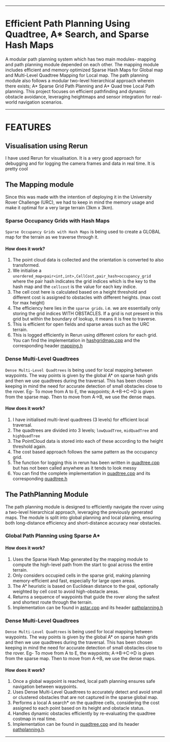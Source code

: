 
---

# Efficient Path Planning Using Quadtree, A* Search, and Sparse Hash Maps

A modular path planning system which has two main modules- mapping and path planning module depended on each other. The mapping module includes efficient and memory optimized Sparse Hash Maps for Global map and Multi-Level Quadtree Mapping for Local map. The path planning module also follows a modular two-level hierarchical approach wherein there exists; A* Sparse Grid Path Planning and A* Quad tree Local Path planning. This project focuses on efficient pathfinding and dynamic obstacle avoidance, leveraging heightmaps and sensor integration for real-world navigation scenarios.

---
# FEATURES

## Visualisation using Rerun

I have used Rerun for visualisation. It is a very good approach for debugging and for logging the camera frames and data in real time. It is pretty cool

## The Mapping module

Since this was made with the intention of deploying it in the University Rover Challenge (URC), we had to keep in mind the memory usage and make it optimal for a very large terrain (3km x 3km).
### Sparse Occupancy Grids with Hash Maps
`Sparse Occupancy Grids with Hash Maps` is being used to create a GLOBAL map for the terrain as we traverse through it.
#### How does it work?
  1. The point cloud data is collected and the orientation is converted to also transformed.
  2. We initialise a `unordered_map<pair<int,int>,CellCost,pair_hash>occupancy_grid` where the pair hash indicates the grid indices which is the key to the hash map and the `cellcost` is the value for each key indice.
  3. The cell cost here is calculated based on a height threshold and different cost is assigned to obstacles with different heights. (max cost for max height)
  4. The efficiency here lies in the `sparse grids`. i.e. we are essentially only storing the grid indices WITH OBSTACLES. If a grid is not present in this grid but within the boundary of lookup, it means it is free to traverse.
  5. This is efficient for open fields and sparse areas such as the URC terrain.
  6. This is logged efficiently in Rerun using different colors for each grid.
You can find the implementation in [hashgridmap.cpp](src/hashgridmap.cpp) and the corresponding header [mapping.h](include/mapping.h)

### Dense Multi-Level Quadtrees
`Dense Multi-Level Quadtrees` is being used for local mapping between waypoints. The way points is given by the global A* on sparse hash grids and then we use quadtrees during the traversal. This has been chosen keeping in mind the need for accurate detection of small obstacles close to the rover.
Eg- To move from A to E, the waypoints; A->B->C->D is given from the sparse map. Then to move from A->B, we use the dense maps.
#### How does it work?
  1. I have initialised multi-level quadtrees (3 levels) for efficient local traversal.
  2. The quadtrees are divided into 3 levels; `lowQuadTree`, `midQuadTree` and `highQuadTree`
  3. The PointCloud data is stored into each of these according to the height threshold again.
  4. The cost based approach follows the same pattern as the occupancy grid.
  5. The function for logging this in rerun has been written in [quadtree.cpp](src/quadtree.cpp) but has not been called anywhere as it tends to look messy
  6. You can find the complete implementation in [quadtree.cpp](src/quadtree.cpp) and its corresponding [quadtree.h](include/quadtree.h) 

## The PathPlanning Module 

The path planning module is designed to efficiently navigate the rover using a two-level hierarchical approach, leveraging the previously generated maps. The module is split into global planning and local planning, ensuring both long-distance efficiency and short-distance accuracy near obstacles.

### Global Path Planning using Sparse A*
#### How does it work?
  1. Uses the Sparse Hash Map generated by the mapping module to compute the high-level path from the start to goal across the entire terrain.
  2. Only considers occupied cells in the sparse grid, making planning memory-efficient and fast, especially for large open areas.
  3. The A* heuristic is based on Euclidean distance to the goal, optionally weighted by cell cost to avoid high-obstacle areas.
  4. Returns a sequence of waypoints that guide the rover along the safest and shortest route through the terrain.
  5. Implementation can be found in [astar.cpp](src/astar.cpp) and its header [pathplanning.h](include/pathplanning.h.)

### Dense Multi-Level Quadtrees
`Dense Multi-Level Quadtrees` is being used for local mapping between waypoints. The way points is given by the global A* on sparse hash grids and then we use quadtrees during the traversal. This has been chosen keeping in mind the need for accurate detection of small obstacles close to the rover.
Eg- To move from A to E, the waypoints; A->B->C->D is given from the sparse map. Then to move from A->B, we use the dense maps.
#### How does it work?
  1. Once a global waypoint is reached, local path planning ensures safe navigation between waypoints.
  2. Uses Dense Multi-Level Quadtrees to accurately detect and avoid small or clustered obstacles that are not captured in the sparse global map.
  3. Performs a local A search* on the quadtree cells, considering the cost assigned to each point based on its height and obstacle status.
  4. Handles dynamic obstacles efficiently by re-evaluating the quadtree costmap in real time.
  5. Implementation can be found in [quadtree.cpp](src/astarquadtree.cpp) and its header [pathplanning.h](include/pathplanning.h).
---
 
